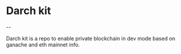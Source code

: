 # Darch kit

--

Darch kit is a repo to enable private blockchain in dev mode based on ganache and eth mainnet info.
